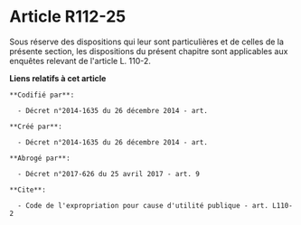 # Article R112-25

Sous réserve des dispositions qui leur sont particulières et de celles de la présente section, les dispositions du présent
chapitre sont applicables aux enquêtes relevant de l'article L. 110-2.

**Liens relatifs à cet article**

	**Codifié par**:

	  - Décret n°2014-1635 du 26 décembre 2014 - art.

	**Créé par**:

	  - Décret n°2014-1635 du 26 décembre 2014 - art.

	**Abrogé par**:

	  - Décret n°2017-626 du 25 avril 2017 - art. 9

	**Cite**:

	  - Code de l'expropriation pour cause d'utilité publique - art. L110-2
